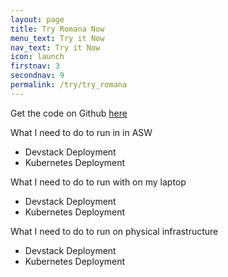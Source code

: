 ```yaml
---
layout: page
title: Try Romana Now
menu_text: Try it Now
nav_text: Try it Now
icon: launch
firstnav: 3
secondnav: 9
permalink: /try/try_romana
---
```


Get the code on Github [here](http://www.github.com/romana)

What I need to do to run in in ASW 

* Devstack Deployment
* Kubernetes Deployment

What I need to do to run with on my laptop 

* Devstack Deployment
* Kubernetes Deployment

What I need to do to run on physical infrastructure 

* Devstack Deployment
* Kubernetes Deployment

